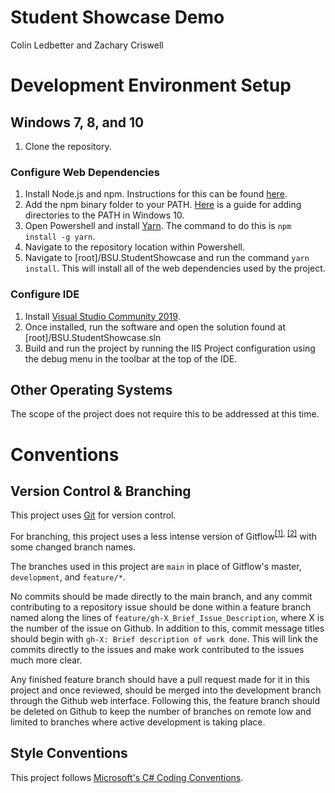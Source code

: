 # Student Showcase Demo

Colin Ledbetter and Zachary Criswell

# Development Environment Setup

## Windows 7, 8, and 10

1.  Clone the repository.

### Configure Web Dependencies

1.  Install Node.js and npm. Instructions for this can be found [here](https://www.npmjs.com/get-npm).
2.  Add the npm binary folder to your PATH. [Here](https://www.architectryan.com/2018/03/17/add-to-the-path-on-windows-10/) is a guide for adding directories to the PATH in Windows 10.
3.  Open Powershell and install [Yarn](https://yarnpkg.com/getting-started/install). The command to do this is `npm install -g yarn`.
4.  Navigate to the repository location within Powershell.
5.  Navigate to [root]/BSU.StudentShowcase and run the command `yarn install`. This will install all of the web dependencies used by the project.

### Configure IDE

1.  Install [Visual Studio Community 2019](https://visualstudio.microsoft.com/vs/community/).
2.  Once installed, run the software and open the solution found at [root]/BSU.StudentShowcase.sln
3.  Build and run the project by running the IIS Project configuration using the debug menu in the toolbar at the top of the IDE.

## Other Operating Systems

The scope of the project does not require this to be addressed at this time.

# Conventions

## Version Control & Branching

This project uses [Git](https://git-scm.com/) for version control.

For branching, this project uses a less intense version of Gitflow<sup>[[1]](https://nvie.com/posts/a-successful-git-branching-model/), [[2]](https://www.atlassian.com/git/tutorials/comparing-workflows/gitflow-workflow)</sup> with some changed branch names.

The branches used in this project are `main` in place of Gitflow's master, `development`, and `feature/*`.

No commits should be made directly to the main branch, and any commit contributing to a repository issue should be done within a feature branch named along the lines of `feature/gh-X_Brief_Issue_Description`, where X is the number of the issue on Github. In addition to this, commit message titles should begin with `gh-X: Brief description of work done`. This will link the commits directly to the issues and make work contributed to the issues much more clear.

Any finished feature branch should have a pull request made for it in this project and once reviewed, should be merged into the development branch through the Github web interface. Following this, the feature branch should be deleted on Github to keep the number of branches on remote low and limited to branches where active development is taking place.

## Style Conventions

This project follows [Microsoft's C# Coding Conventions](https://docs.microsoft.com/en-us/dotnet/csharp/programming-guide/inside-a-program/coding-conventions).
